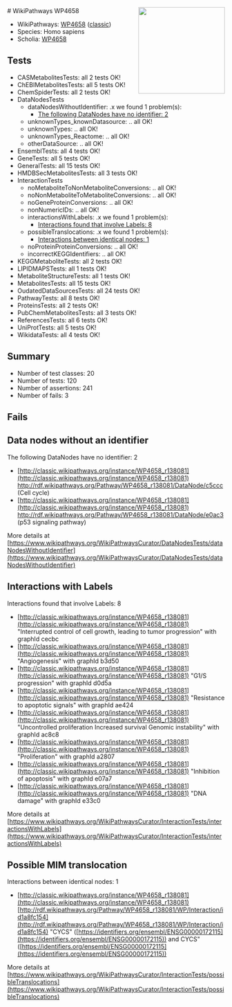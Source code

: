 <img style="float: right; width: 200px" src="https://upload.wikimedia.org/wikipedia/commons/thumb/8/83/Wplogo_with_text_500.png/640px-Wplogo_with_text_500.png" />
# WikiPathways WP4658

* WikiPathways: [WP4658](https://wikipathways.org/pathways/WP4658) ([classic](https://classic.wikipathways.org/instance/WP4658))
* Species: Homo sapiens
* Scholia: [WP4658](https://scholia.toolforge.org/wikipathways/WP4658)
## Tests
* CASMetabolitesTests: all 2 tests OK!
* ChEBIMetabolitesTests: all 5 tests OK!
* ChemSpiderTests: all 2 tests OK!
* DataNodesTests
    * dataNodesWithoutIdentifier: .x we found 1 problem(s):
        * [The following DataNodes have no identifier: 2](#d2d32fa1)
    * unknownTypes_knownDatasource: .. all OK!
    * unknownTypes: .. all OK!
    * unknownTypes_Reactome: .. all OK!
    * otherDataSource: .. all OK!
* EnsemblTests: all 4 tests OK!
* GeneTests: all 5 tests OK!
* GeneralTests: all 15 tests OK!
* HMDBSecMetabolitesTests: all 3 tests OK!
* InteractionTests
    * noMetaboliteToNonMetaboliteConversions: .. all OK!
    * noNonMetaboliteToMetaboliteConversions: .. all OK!
    * noGeneProteinConversions: .. all OK!
    * nonNumericIDs: .. all OK!
    * interactionsWithLabels: .x we found 1 problem(s):
        * [Interactions found that involve Labels: 8](#630d267f)
    * possibleTranslocations: .x we found 1 problem(s):
        * [Interactions between identical nodes: 1](#1c118206)
    * noProteinProteinConversions: .. all OK!
    * incorrectKEGGIdentifiers: .. all OK!
* KEGGMetaboliteTests: all 2 tests OK!
* LIPIDMAPSTests: all 1 tests OK!
* MetaboliteStructureTests: all 1 tests OK!
* MetabolitesTests: all 15 tests OK!
* OudatedDataSourcesTests: all 24 tests OK!
* PathwayTests: all 8 tests OK!
* ProteinsTests: all 2 tests OK!
* PubChemMetabolitesTests: all 3 tests OK!
* ReferencesTests: all 6 tests OK!
* UniProtTests: all 5 tests OK!
* WikidataTests: all 4 tests OK!


## Summary

* Number of test classes: 20
* Number of tests: 120
* Number of assertions: 241
* Number of fails: 3

## Fails

<a name="d2d32fa1" />

## Data nodes without an identifier

The following DataNodes have no identifier: 2

* [http://classic.wikipathways.org/instance/WP4658_r138081](http://classic.wikipathways.org/instance/WP4658_r138081) http://rdf.wikipathways.org/Pathway/WP4658_r138081/DataNode/c5ccc (Cell cycle)
* [http://classic.wikipathways.org/instance/WP4658_r138081](http://classic.wikipathways.org/instance/WP4658_r138081) http://rdf.wikipathways.org/Pathway/WP4658_r138081/DataNode/e0ac3 (p53 signaling
pathway)


More details at [https://www.wikipathways.org/WikiPathwaysCurator/DataNodesTests/dataNodesWithoutIdentifier](https://www.wikipathways.org/WikiPathwaysCurator/DataNodesTests/dataNodesWithoutIdentifier)

<a name="630d267f" />

## Interactions with Labels

Interactions found that involve Labels: 8

* [http://classic.wikipathways.org/instance/WP4658_r138081](http://classic.wikipathways.org/instance/WP4658_r138081) "Interrupted control 
of cell growth, leading 
to tumor progression" with graphId cecbc
* [http://classic.wikipathways.org/instance/WP4658_r138081](http://classic.wikipathways.org/instance/WP4658_r138081) "Angiogenesis" with graphId b3d50
* [http://classic.wikipathways.org/instance/WP4658_r138081](http://classic.wikipathways.org/instance/WP4658_r138081) "G1/S progression" with graphId d0d5a
* [http://classic.wikipathways.org/instance/WP4658_r138081](http://classic.wikipathways.org/instance/WP4658_r138081) "Resistance to 
apoptotic signals" with graphId ae424
* [http://classic.wikipathways.org/instance/WP4658_r138081](http://classic.wikipathways.org/instance/WP4658_r138081) "Uncontrolled proliferation
Increased survival
Genomic instability" with graphId ac8c8
* [http://classic.wikipathways.org/instance/WP4658_r138081](http://classic.wikipathways.org/instance/WP4658_r138081) "Proliferation" with graphId a2807
* [http://classic.wikipathways.org/instance/WP4658_r138081](http://classic.wikipathways.org/instance/WP4658_r138081) "Inhibition of apoptosis" with graphId e07a7
* [http://classic.wikipathways.org/instance/WP4658_r138081](http://classic.wikipathways.org/instance/WP4658_r138081) "DNA damage" with graphId e33c0


More details at [https://www.wikipathways.org/WikiPathwaysCurator/InteractionTests/interactionsWithLabels](https://www.wikipathways.org/WikiPathwaysCurator/InteractionTests/interactionsWithLabels)

<a name="1c118206" />

## Possible MIM translocation

Interactions between identical nodes: 1

* [http://classic.wikipathways.org/instance/WP4658_r138081](http://classic.wikipathways.org/instance/WP4658_r138081) [http://rdf.wikipathways.org/Pathway/WP4658_r138081/WP/Interaction/id1a8fc154](http://rdf.wikipathways.org/Pathway/WP4658_r138081/WP/Interaction/id1a8fc154) "CYCS" ([https://identifiers.org/ensembl/ENSG00000172115](https://identifiers.org/ensembl/ENSG00000172115)) and 
CYCS" ([https://identifiers.org/ensembl/ENSG00000172115](https://identifiers.org/ensembl/ENSG00000172115))


More details at [https://www.wikipathways.org/WikiPathwaysCurator/InteractionTests/possibleTranslocations](https://www.wikipathways.org/WikiPathwaysCurator/InteractionTests/possibleTranslocations)

